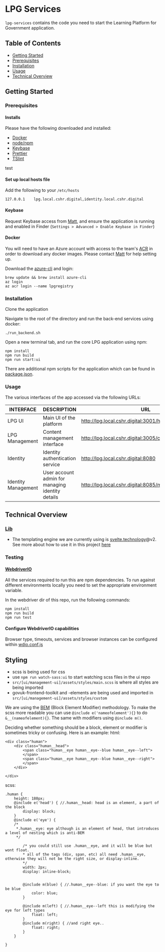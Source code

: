 LPG Services   
=====================  
`lpg-services` contains the code you need to start the Learning Platform for Government application.
## Table of Contents
- [Getting Started](#getting_started)
- [Prerequisites](#prerequisites)
- [Installation](#installation)
- [Usage](#usage)
- [Technical Overview](#tech_overview)
## Getting Started <a name = "getting_started"></a>
### Prerequisites <a name = "prerequisites"></a>
#### Installs
Please have the following downloaded and installed:
* [Docker](https://www.docker.com/get-docker)
* [node/npm](https://nodejs.org/en/)
* [Keybase](https://keybase.io/)
* [Prettier](https://prettier.io/)
* [TSlint](https://palantir.github.io/tslint/)


test

#### Set up local hosts file
Add the following to your `/etc/hosts`
```
127.0.0.1    lpg.local.cshr.digital,identity.local.cshr.digital
```
#### Keybase
Request Keybase access from [Matt](https://github.com/m24murray), and ensure the application is running and enabled in Finder (`Settings > Advanced > Enable Keybase in Finder`)

#### Docker
You will need to have an Azure account with access to the team's [ACR](https://azure.microsoft.com/en-gb/services/container-registry/) in order to download any docker images. Please contact [Matt](https://github.com/m24murray) for help setting up.  
  
Download the [azure-cli](https://docs.microsoft.com/en-us/cli/azure/install-azure-cli?view=azure-cli-latest) and login: 
```
brew update && brew install azure-cli
az login  
az acr login --name lpgregistry
```

### Installation <a name = "installation"></a>
Clone the application

Navigate to the root of the directory and run the back-end services using docker:  
```
./run_backend.sh
```

Open a new terminal tab, and run the core LPG application using npm:
```
npm install
npm run build
npm run start:ui
```

There are additional npm scripts for the application which can be found in [package.json](https://github.com/Civil-Service-Human-Resources/lpg-services/blob/master/package.json).

### Usage <a name = "usage"></a>
The various interfaces of the app accessed via the following URLs:  

| INTERFACE | DESCRIPTION | URL |
|--|--|--|
| LPG UI | Main UI of the platform | http://lpg.local.cshr.digital:3001/home |
| LPG Management | Content management interface | http://lpg.local.cshr.digital:3005/content-management |
| Identity | Identity authentication service | http://lpg.local.cshr.digital:8080 |
| Identity Management | User account admin for managing identity details | http://lpg.local.cshr.digital:8085/management/identities |


## Technical Overview <a name = "tech_overview"></a>
### [Lib](src/lib)

* The templating engine we are currently using is [svelte.technology](https://svelte.technology)@v2.
  See more about how to use it in this project [here](src/lib/ui/README.md)

### Testing
#### [WebdriverIO](test/webdriver)

All the services required to run this are npm dependencies. To run against different environments locally you need to set the appropriate environment variable.

In the webdriver dir of this repo, run the following commands:  
```
npm install
npm run build
npm run test
```

#### Configure WebdriverIO capabilities
Browser type, timeouts, services and browser instances can be configured within [wdio.conf.js](test/webdriver/wdio.conf.js)

## Styling
* scss is being used for css
* use `npm run watch-sass:ui` to start watching scss files in the ui repo
* `src/[ui/management-ui]/assets/styles/main.scss` is where all styles are being imported
* govuk-frontend-toolkit and -elements are being used and imported in `src/[ui/management-ui]/assets/styles/custom`

We are using the [BEM](http://getbem.com/introduction/) (Block Element Modifier) methodology. To make the scss more readable you can use `@include e('nameofelement'){}` to do `&__(nameofelement){}`. The same with modifiers using `@include m()`.

Deciding whether something should be a block, element or modifier is sometimes tricky or confusing. Here is an example:
html:

```
<div class="human">
    <div class="human__head">
        <span class="human__eye human__eye--blue human__eye--left">
        </span>
        <span class="human__eye human__eye--blue human__eye--right">
        </span>
    </div>

</div>
```

scss:

```
.human {
    height: 180px;
    @include e('head') { //.human__head: head is an element, a part of the block
        display: block;
    }
    @include e('eye') {
    /*
     *.human__eye: eye although is an element of head, that introduces a level of nesting which is anti-BEM
     */

        /* you could still use .human__eye, and it will be blue but wont float.
        * all of the tags (div, span, etc) all need .human__eye, otherwise they will not be the right size, or display-inline.  
        */
        width: 2px;
        display: inline-block;


        @include m(blue) { //.human__eye--blue: if you want the eye to be blue
            color: blue;
        }

        @include m(left) { //.human__eye--left this is modifying the eye for left types
            float: left;
        }
        @include m(right) { //and right eye..
            float: right;
        }
    }

}
```
